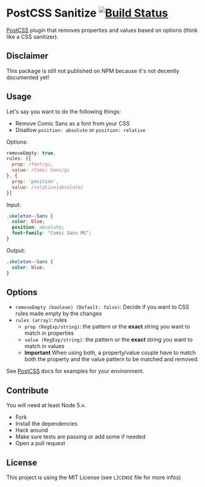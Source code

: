 # PostCSS Sanitize [![Build Status][ci-img]][ci]

[PostCSS] plugin that removes properties and values based on options (think like a CSS sanitizer).

[PostCSS]: https://github.com/postcss/postcss
[ci-img]:  https://travis-ci.org/eramdam/postcss-sanitize.svg
[ci]:      https://travis-ci.org/eramdam/postcss-sanitize

## Disclaimer

This package is still not published on NPM because it's not decently documented yet!

## Usage

Let's say you want to do the following things:
+ Remove Comic Sans as a font from your CSS
+ Disallow `position: absolute` or `position: relative`

Options:
```js
removeEmpty: true,
rules: [{
  prop: /font/gi,
  value: /Comic Sans/gi
}, {
  prop: 'position',
  value: /relative|absolute/
}]
```

Input:
```css
.skeleton--Sans {
  color: blue;
  position: absolute;
  font-family: "Comic Sans MS";
}
```

Output:
```css
.skeleton--Sans {
  color: blue;
}
```

## Options

+ `removeEmpty (boolean) (Default: false)`: Decide if you want to CSS rules made empty by the changes
+ `rules (array)`: rules
  - `prop (RegExp/string)`: the pattern or the **exact** string you want to match in properties
  - `value (RegExp/string)`: the pattern or the **exact** string you want to match in values
  - **Important** When using both, a property/value couple have to match both the property and the value pattern to be matched and removed.

See [PostCSS] docs for examples for your environment.

## Contribute

You will need at least Node 5.x.

- Fork
- Install the dependencies
- Hack around
- Make sure tests are passing or add some if needed
- Open a pull request

## License

This project is using the MIT License (see `LICENSE` file for more infos)
